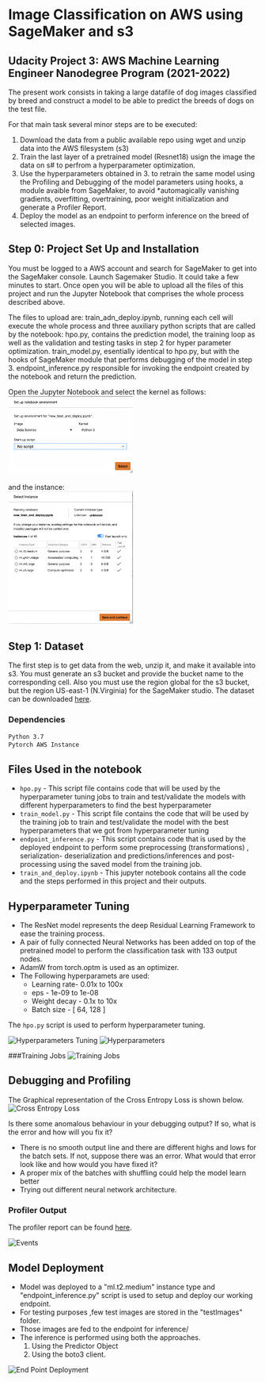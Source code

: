 # Image Classification on AWS using SageMaker and s3
## Udacity Project 3: AWS Machine Learning Engineer Nanodegree Program (2021-2022)

The present work consists in taking a large datafile of dog images classified by breed and construct
a model to be able to predict the breeds of dogs on the test file.

For that main task several minor steps are to be executed:
1. Download the data from a public available repo using wget and unzip data into the AWS filesystem (s3)
2. Train the last layer of a pretrained model (Resnet18) usign the image the data on s# to perfrom a hyperparameter optimization.
3. Use the hyperparameters obtained in 3. to retrain the same model using the Profiling and Debugging of the model  parameters using hooks, a module avaible from SageMaker, to avoid *automagically vanishing gradients, overfitting, overtraining, poor weight initialization and generate a Profiler Report.
4. Deploy the model as an endpoint to perform inference on the breed of selected images. 


## Step 0: Project Set Up and Installation
You must be logged to a AWS account and search for SageMaker to get into the SageMaker console. 
Launch Sagemaker Studio.
It could take a few minutes to start. 
Once open you will be able to upload all the files of this project and run the Jupyter Notebook that comprises the whole process described above.


The files to upload are: 
train_adn_deploy.ipynb, running each cell will execute the whole process and three auxiliary python scripts that are called by the notebook:
hpo.py, contains the prediction model, the training loop as well as the validation and testing tasks in step 2 for hyper parameter optimization.
train_model.py, esentially identical to hpo.py, but with the hooks of SageMaker module that performs debugging of the model in step 3.
endpoint_inference.py responsible for invoking the endpoint created by the notebook and return the prediction.

Open the Jupyter Notebook and select the kernel as follows:
<br/>
<img src="images/kernel.png" width="50%">
<br/>
<br/>
and the instance:<br/>
<img src="images/instance.png" width="50%">
<br/>




## Step 1: Dataset
The first step is to get data from the web, unzip it, and make it available into s3.
You must generate an s3 bucket and provide the bucket name to the corresponding cell.
Also you must use the region global for the s3 bucket, but the region US-east-1 (N.Virginia) for the SageMaker studio.
The dataset can be downloaded [here](https://s3-us-west-1.amazonaws.com/udacity-aind/dog-project/dogImages.zip).

### Dependencies

```
Python 3.7
Pytorch AWS Instance
```
## Files Used in the notebook

- `hpo.py` - This script file contains code that will be used by the hyperparameter tuning jobs to train and test/validate the models with different hyperparameters to find the best hyperparameter
- `train_model.py` - This script file contains the code that will be used by the training job to train and test/validate the model with the best hyperparameters that we got from hyperparameter tuning
- `endpoint_inference.py` - This script contains code that is used by the deployed endpoint to perform some preprocessing (transformations) , serialization- deserialization and predictions/inferences and post-processing using the saved model from the training job.
- `train_and_deploy.ipynb` - This jupyter notebook contains all the code and the steps performed in this project and their outputs.

## Hyperparameter Tuning
- The ResNet model represents the deep Residual Learning Framework to ease the training process.
- A pair of fully connected Neural Networks has been added on top of the pretrained model to perform the classification task with 133 output nodes.
- AdamW from torch.optm is used as an optimizer.
- The Following hyperparamets are used:
    - Learning rate-  0.01x to 100x
    - eps -  1e-09 to 1e-08
    - Weight decay -  0.1x to 10x
    - Batch size -  [ 64, 128 ]

The `hpo.py` script is used to perform hyperparameter tuning.

![Hyperparameters Tuning](Snapshots/Hyperparameter_Tuning_Job.png "Hyperparameters Tuning") ![Hyperparameters](Snapshots/Hyperparameters.png "Hyperparameters")

###Training Jobs
![Training Jobs](Snapshots/Training%20Jobs.png "Training Jobs")

## Debugging and Profiling
The Graphical representation of the Cross Entropy Loss is shown below.
![Cross Entropy Loss](Snapshots/Profiling%20and%20Debugging.png "Cross Entropy Loss")

Is there some anomalous behaviour in your debugging output? If so, what is the error and how will you fix it?
- There is no smooth output line and there are different highs and lows for the batch sets.
  If not, suppose there was an error. What would that error look like and how would you have fixed it?
- A proper mix of the batches with shuffling could help the model learn better
- Trying out different neural network architecture.

### Profiler Output
The profiler report can be found [here](profiler_report/profiler-output/profiler-report.html).

![Events](Snapshots/Events%20Logging.png "Events Bridge")
## Model Deployment
- Model was deployed to a "ml.t2.medium" instance type and "endpoint_inference.py" script is used to setup and deploy our working endpoint.
- For testing purposes ,few test images are stored in the "testImages" folder.
- Those images are fed to the endpoint for inference/
- The inference is performed using both the approaches. 
    1. Using the Predictor Object 
    2. Using the boto3 client.
  
![End Point Deployment](Snapshots/End%20Point.png "End Point")

